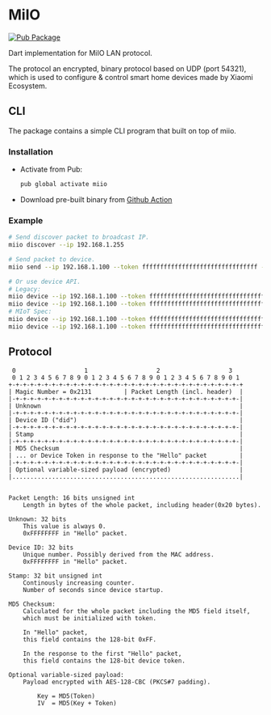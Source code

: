 # MiIO

<a href="https://pub.dartlang.org/packages/miio">
    <img src="https://img.shields.io/pub/v/miio.svg"
    alt="Pub Package" />
</a>

Dart implementation for MiIO LAN protocol.

The protocol an encrypted, binary protocol based on UDP (port 54321), which is used to configure & control smart home devices made by Xiaomi Ecosystem.

## CLI

The package contains a simple CLI program that built on top of miio.

### Installation

- Activate from Pub:

    ```sh
    pub global activate miio
    ```

- Download pre-built binary from [Github Action](https://github.com/ctrysbita/miio-dart/actions)

### Example

```sh
# Send discover packet to broadcast IP.
miio discover --ip 192.168.1.255

# Send packet to device.
miio send --ip 192.168.1.100 --token ffffffffffffffffffffffffffffffff --payload '{\"id\": 1, \"method\": \"miIO.info\", \"params\": []}'

# Or use device API.
# Legacy:
miio device --ip 192.168.1.100 --token ffffffffffffffffffffffffffffffff props -p power
miio device --ip 192.168.1.100 --token ffffffffffffffffffffffffffffffff call -m set_power -p on
# MIoT Spec:
miio device --ip 192.168.1.100 --token ffffffffffffffffffffffffffffffff property -s 2 -p 1
miio device --ip 192.168.1.100 --token ffffffffffffffffffffffffffffffff property -s 2 -p 1 -v true
```

## Protocol

```
 0                   1                   2                   3
 0 1 2 3 4 5 6 7 8 9 0 1 2 3 4 5 6 7 8 9 0 1 2 3 4 5 6 7 8 9 0 1
+-+-+-+-+-+-+-+-+-+-+-+-+-+-+-+-+-+-+-+-+-+-+-+-+-+-+-+-+-+-+-+-+
| Magic Number = 0x2131         | Packet Length (incl. header)  |
|-+-+-+-+-+-+-+-+-+-+-+-+-+-+-+-+-+-+-+-+-+-+-+-+-+-+-+-+-+-+-+-|
| Unknown                                                       |
|-+-+-+-+-+-+-+-+-+-+-+-+-+-+-+-+-+-+-+-+-+-+-+-+-+-+-+-+-+-+-+-|
| Device ID ("did")                                             |
|-+-+-+-+-+-+-+-+-+-+-+-+-+-+-+-+-+-+-+-+-+-+-+-+-+-+-+-+-+-+-+-|
| Stamp                                                         |
|-+-+-+-+-+-+-+-+-+-+-+-+-+-+-+-+-+-+-+-+-+-+-+-+-+-+-+-+-+-+-+-|
| MD5 Checksum                                                  |
| ... or Device Token in response to the "Hello" packet         |
|-+-+-+-+-+-+-+-+-+-+-+-+-+-+-+-+-+-+-+-+-+-+-+-+-+-+-+-+-+-+-+-|
| Optional variable-sized payload (encrypted)                   |
|...............................................................|


Packet Length: 16 bits unsigned int
    Length in bytes of the whole packet, including header(0x20 bytes).

Unknown: 32 bits
    This value is always 0.
    0xFFFFFFFF in "Hello" packet.

Device ID: 32 bits
    Unique number. Possibly derived from the MAC address.
    0xFFFFFFFF in "Hello" packet.

Stamp: 32 bit unsigned int
    Continously increasing counter.
    Number of seconds since device startup.

MD5 Checksum:
    Calculated for the whole packet including the MD5 field itself,
    which must be initialized with token.

    In "Hello" packet,
    this field contains the 128-bit 0xFF.

    In the response to the first "Hello" packet,
    this field contains the 128-bit device token.

Optional variable-sized payload:
    Payload encrypted with AES-128-CBC (PKCS#7 padding).

        Key = MD5(Token)
        IV  = MD5(Key + Token)
```
